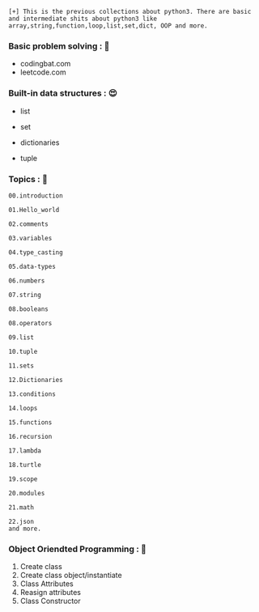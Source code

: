 ```
[+] This is the previous collections about python3. There are basic and intermediate shits about python3 like array,string,function,loop,list,set,dict, OOP and more.
```

### Basic problem solving : 🥰

- codingbat.com
- leetcode.com

### Built-in data structures : 😍

- list

- set

- dictionaries

- tuple

### Topics : 🙂

```
00.introduction

01.Hello_world

02.comments

03.variables

04.type_casting

05.data-types

06.numbers

07.string

08.booleans

08.operators

09.list

10.tuple

11.sets

12.Dictionaries

13.conditions

14.loops

15.functions

16.recursion

17.lambda

18.turtle

19.scope

20.modules

21.math

22.json
and more.
```

### Object Oriendted Programming : 🤩

1. Create class
2. Create class object/instantiate
3. Class Attributes
4. Reasign attributes
5. Class Constructor
